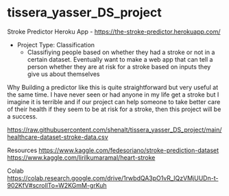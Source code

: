 # tissera_yasser_DS_project
Stroke Predictor
Heroku App - https://the-stroke-predictor.herokuapp.com/

- Project Type: Classification 
    - Classifiying people based on whether they had a stroke or not in a certain dataset. Eventually want to make a web app that can tell a person whether they are at risk for a stroke based on inputs they give us about themselves

Why
Building a predictor like this is quite straightforward but very useful at the same time. I have never seen or had anyone in my life get a stroke but I imagine it is terrible and if our project can help someone to take better care of their health if they seem to be at risk for a stroke, then this project will be a success. 
 
https://raw.githubusercontent.com/shenalt/tissera_yasser_DS_project/main/healthcare-dataset-stroke-data.csv

Resources
https://www.kaggle.com/fedesoriano/stroke-prediction-dataset
https://www.kaggle.com/lirilkumaramal/heart-stroke

Colab
https://colab.research.google.com/drive/1rwbdQA3pO1vR_IQzVMjUUDn-t-902KfV#scrollTo=W2KGmM-grKuh
